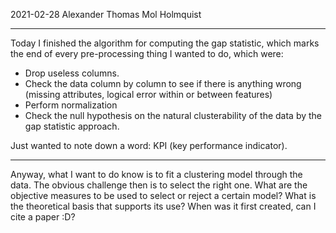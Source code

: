 2021-02-28
Alexander Thomas Mol Holmquist

--------------------------------------------------------------------

Today I finished the algorithm for computing the gap statistic,
which marks the end of every pre-processing thing I wanted to do,
which were:

- Drop useless columns.
- Check the data column by column to see if there is anything wrong
  (missing attributes, logical error within or between features)
- Perform normalization
- Check the null hypothesis on the natural clusterability of the
  data by the gap statistic approach.
  
Just wanted to note down a word: KPI (key performance indicator).
  
--------------------------------------------------------------------

Anyway, what I want to do know is to fit a clustering model through
the data. The obvious challenge then is to select the right
one. What are the objective measures to be used to select or reject
a certain model? What is the theoretical basis that supports its
use? When was it first created, can I cite a paper :D?

